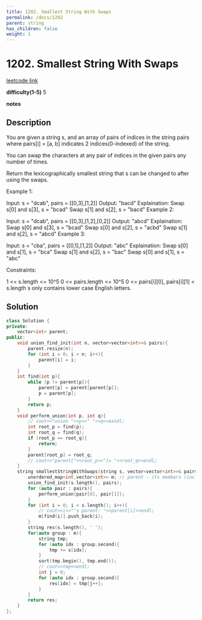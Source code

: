 ```yaml
---
title: 1202. Smallest String With Swaps
permalink: /docs/1202
parent: string
has_children: false
weight: 1
---
```

# 1202. Smallest String With Swaps
[leetcode link](https://leetcode.com/problems/smallest-string-with-swaps/)

**difficulty(1-5)** 
5

**notes**   


## Description
You are given a string s, and an array of pairs of indices in the string pairs where pairs[i] = [a, b] indicates 2 indices(0-indexed) of the string.

You can swap the characters at any pair of indices in the given pairs any number of times.

Return the lexicographically smallest string that s can be changed to after using the swaps.

 

Example 1:

Input: s = "dcab", pairs = [[0,3],[1,2]]
Output: "bacd"
Explaination: 
Swap s[0] and s[3], s = "bcad"
Swap s[1] and s[2], s = "bacd"
Example 2:

Input: s = "dcab", pairs = [[0,3],[1,2],[0,2]]
Output: "abcd"
Explaination: 
Swap s[0] and s[3], s = "bcad"
Swap s[0] and s[2], s = "acbd"
Swap s[1] and s[2], s = "abcd"
Example 3:

Input: s = "cba", pairs = [[0,1],[1,2]]
Output: "abc"
Explaination: 
Swap s[0] and s[1], s = "bca"
Swap s[1] and s[2], s = "bac"
Swap s[0] and s[1], s = "abc"
 

Constraints:

1 <= s.length <= 10^5
0 <= pairs.length <= 10^5
0 <= pairs[i][0], pairs[i][1] < s.length
s only contains lower case English letters.

## Solution

```c++
class Solution {
private:
    vector<int> parent;
public:
    void union_find_init(int n, vector<vector<int>>& pairs){
        parent.resize(n);
        for (int i = 0; i < n; i++){
            parent[i] = i;
        }
    }
    int find(int p){
        while (p != parent[p]){
            parent[p] = parent[parent[p]];
            p = parent[p];
        }
        return p;
    }
    void perform_union(int p, int q){
        // cout<<"union "<<p<<" "<<q<<exndl;
        int root_p = find(p);
        int root_q = find(q);
        if (root_p == root_q){
            return;
        }
        parent[root_p] = root_q;
        // cout<<"parent["<<root_p<<"]= "<<root_q<<endl;
    }
    string smallestStringWithSwaps(string s, vector<vector<int>>& pairs) {
        unordered_map<int,vector<int>> m; // parent - its members (including parent itself)
        union_find_init(s.length(), pairs);
        for (auto pair : pairs){
            perform_union(pair[0], pair[1]);
        }
        for (int i = 0; i < s.length(); i++){
            // cout<<i<<"'s parent: "<<parent[i]<<endl;
            m[find(i)].push_back(i);
        }
        string res(s.length(), ' ');
        for(auto group : m){
            string tmp;
            for (auto idx : group.second){
                tmp += s[idx];
            }
            sort(tmp.begin(), tmp.end());
            // cout<<tmp<<endl;
            int j = 0;
            for (auto idx : group.second){
                res[idx] = tmp[j++];
            }
        }
        return res;
    }
};
```

<!-- 
Default label
{: .label }

Blue label
{: .label .label-blue }

Stable
{: .label .label-green }

New release
{: .label .label-purple }

Coming soon
{: .label .label-yellow }

Deprecated
{: .label .label-red } -->
